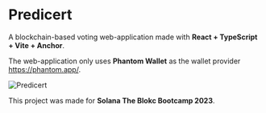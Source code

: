 # Predicert

A blockchain-based voting web-application made with __React + TypeScript + Vite + Anchor__.

The web-application only uses __Phantom Wallet__ as the wallet provider https://phantom.app/.

![Predicert](https://github.com/iantato/theblokc-solana-dev-bootcamp/assets/83338977/8c0e2843-4f09-41fe-961d-a6d46912a451)

This project was made for __Solana The Blokc Bootcamp 2023__.